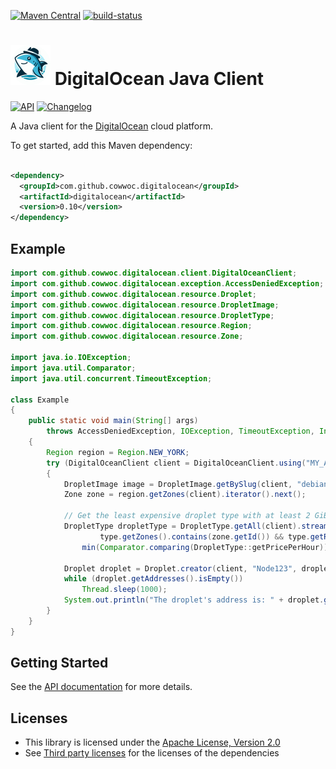 [![Maven Central](https://maven-badges.herokuapp.com/maven-central/com.github.cowwoc.digitalocean/digitalocean/badge.svg)](https://search.maven.org/search?q=g:com.github.cowwoc.digitalocean)
[![build-status](../../workflows/Build/badge.svg)](../../actions?query=workflow%3Abuild)

# <img src="docs/logo.svg" width=64 height=64 alt="logo"> DigitalOcean Java Client

[![API](https://img.shields.io/badge/api_docs-5B45D5.svg)](https://cowwoc.github.io/digitalocean/0.10/)
[![Changelog](https://img.shields.io/badge/changelog-A345D5.svg)](docs/changelog.md)

A Java client for the [DigitalOcean](https://www.digitalocean.com/) cloud platform.

To get started, add this Maven dependency:

```xml

<dependency>
  <groupId>com.github.cowwoc.digitalocean</groupId>
  <artifactId>digitalocean</artifactId>
  <version>0.10</version>
</dependency>
```

## Example

```java
import com.github.cowwoc.digitalocean.client.DigitalOceanClient;
import com.github.cowwoc.digitalocean.exception.AccessDeniedException;
import com.github.cowwoc.digitalocean.resource.Droplet;
import com.github.cowwoc.digitalocean.resource.DropletImage;
import com.github.cowwoc.digitalocean.resource.DropletType;
import com.github.cowwoc.digitalocean.resource.Region;
import com.github.cowwoc.digitalocean.resource.Zone;

import java.io.IOException;
import java.util.Comparator;
import java.util.concurrent.TimeoutException;

class Example
{
	public static void main(String[] args)
		throws AccessDeniedException, IOException, TimeoutException, InterruptedException
	{
		Region region = Region.NEW_YORK;
		try (DigitalOceanClient client = DigitalOceanClient.using("MY_ACCESS_TOKEN"))
		{
			DropletImage image = DropletImage.getBySlug(client, "debian-12-x64");
			Zone zone = region.getZones(client).iterator().next();

			// Get the least expensive droplet type with at least 2 GiB of memory
			DropletType dropletType = DropletType.getAll(client).stream().filter(type ->
					type.getZones().contains(zone.getId()) && type.getRamInMiB() >= 2 * 1024).
				min(Comparator.comparing(DropletType::getPricePerHour)).orElseThrow();

			Droplet droplet = Droplet.creator(client, "Node123", dropletType.getId(), image).create();
			while (droplet.getAddresses().isEmpty())
				Thread.sleep(1000);
			System.out.println("The droplet's address is: " + droplet.getAddresses().iterator().next());
		}
	}
}
```

## Getting Started

See the [API documentation](https://cowwoc.github.io/digitalocean/0.10/) for more details.

## Licenses

* This library is licensed under the [Apache License, Version 2.0](LICENSE)
* See [Third party licenses](LICENSE-3RD-PARTY.md) for the licenses of the dependencies